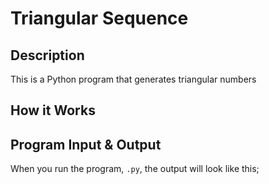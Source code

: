 # Triangular Sequence

## Description

This is a Python program that generates triangular numbers

## How it Works

## Program Input & Output

When you run the program, `.py`, the output will look like this;

```
```